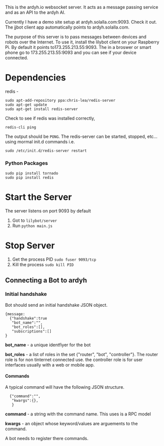 This is the ardyh.io websocket server. It acts as a message passing service and as an API to the ardyh AI. 


Currently I have a demo site setup at ardyh.solalla.com:9093. Check it out. The jjbot client app automatically points to 
ardyh.solalla.com.

The purpose of this server is to pass messages between devices and robots over the Internet. To use it, 
install the lilybot client on your Raspberry Pi. By default it points to173.255.213.55:9093. The in a broswer or smart phone
go to 173.255.213.55:9093 and you can see if your device connected. 



Dependencies
============
redis - 

```
sudo apt-add-repository ppa:chris-lea/redis-server
sudo apt-get update
sudo apt-get install redis-server
```

Check to see if redis was installed correctly,
```
redis-cli ping
```
The output should be `PONG`. The redis-server can be started, stopped, etc... using mormal init.d commands i.e.

```
sudo /etc/init.d/redis-server restart
```



### Python Packages

```
sudo pip install tornado
sudo pip install redis
```




Start the Server
================
The server listens on port 9093 by default

1. Got to `lilybot/server`
2. Run `python main.js`


Stop Server
===========

1. Get the process PID `sudo fuser 9093/tcp`
2. Kill the process `sudo kill PID`



## Connecting a Bot to ardyh

### Initial handshake

Bot should send an initial handshake JSON object.

```
{message: 
  {"handshake":true
   "bot_name":"",
   "bot_roles":[], 
   "subscriptions":[]
}

```

**bot_name** - a unique identfiyer for the bot

**bot_roles** - a list of roles in the set {"router", "bot", "controller"}. The router role is for non tinternet connected use. the controller role is for user interfaces usually  with a web or mobile app.
              
 
#### Commands

A typical command will have the following JSON structure.

```
  {"command":"",
   "kwargs":{},
   }

```

**command** -  a string with the command name. This uses is a RPC model 

**kwargs** - an object whose keyword/values are arguements to the command.


A bot needs to register there commands.









